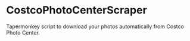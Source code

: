 # CostcoPhotoCenterScraper
Tapermonkey script to download your photos automatically from Costco Photo Center.
